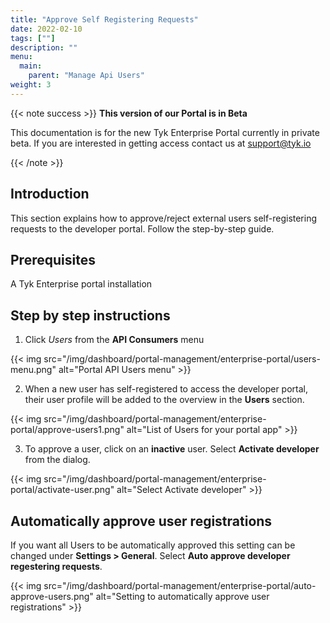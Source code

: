 ```yaml
---
title: "Approve Self Registering Requests"
date: 2022-02-10
tags: [""]
description: ""
menu:
  main:
    parent: "Manage Api Users"
weight: 3
---
```


{{< note success >}}
**This version of our Portal is in Beta**

This documentation is for the new Tyk Enterprise Portal currently in private beta. If you are interested in getting access contact us at [support@tyk.io](<mailto:support@tyk.io?subject=Tyk Enterprise Portal Beta>)

{{< /note >}}

## Introduction

This section explains how to approve/reject external users self-registering requests to the developer portal. Follow the step-by-step guide.

## Prerequisites

A Tyk Enterprise portal installation

## Step by step instructions

1. Click *Users* from the **API Consumers** menu

{{< img src="/img/dashboard/portal-management/enterprise-portal/users-menu.png" alt="Portal API Users menu" >}}

2. When a new user has self-registered to access the developer portal,  their user profile will be added to the overview in the **Users** section.

{{< img src="/img/dashboard/portal-management/enterprise-portal/approve-users1.png" alt="List of Users for your portal app" >}}

3. To approve a user, click on an **inactive** user. Select **Activate developer** from the dialog.

{{< img src="/img/dashboard/portal-management/enterprise-portal/activate-user.png" alt="Select Activate developer" >}}

## Automatically approve user registrations

If you want all Users to be automatically approved this setting can be changed under **Settings > General**. Select **Auto approve developer regestering requests**.

{{< img src="/img/dashboard/portal-management/enterprise-portal/auto-approve-users.png" alt="Setting to automatically approve user registrations" >}}
